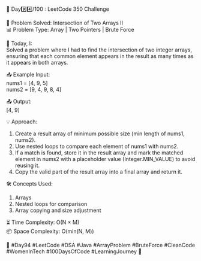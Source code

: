 🚀 Day9️⃣4️⃣/100 : LeetCode 350 Challenge  

🧩 Problem Solved: Intersection of Two Arrays II  
📊 Problem Type: Array | Two Pointers | Brute Force  

📝 Today, I:  
Solved a problem where I had to find the intersection of two integer arrays, ensuring that each common element appears in the result as many times as it appears in both arrays.  

📥 Example Input:  
nums1 = [4, 9, 5]  
nums2 = [9, 4, 9, 8, 4]  

📤 Output:  
[4, 9]  

💡 Approach:  
1. Create a result array of minimum possible size (min length of nums1, nums2).  
2. Use nested loops to compare each element of nums1 with nums2.  
3. If a match is found, store it in the result array and mark the matched element in nums2 with a placeholder value (Integer.MIN_VALUE) to avoid reusing it.  
4. Copy the valid part of the result array into a final array and return it.  

🛠️ Concepts Used:  
1. Arrays  
2. Nested loops for comparison  
3. Array copying and size adjustment  

⏳ Time Complexity: O(N × M)  
📦 Space Complexity: O(min(N, M))  

🌱 #Day94 #LeetCode #DSA #Java #ArrayProblem #BruteForce #CleanCode #WomenInTech #100DaysOfCode #LearningJourney 🚀  
